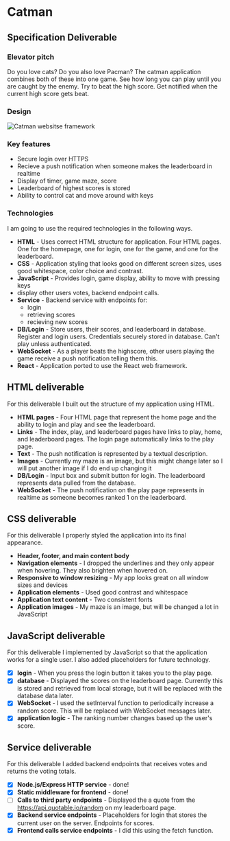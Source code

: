 # Catman

## Specification Deliverable

### Elevator pitch

Do you love cats? Do you also love Pacman? The catman application combines both of these into one game. See how long you can play until you are caught by the enemy. Try to beat the high score. Get notified when the current high score gets beat.

### Design

![Catman websitse framework](https://github.com/rachelstans/startup/assets/101438461/6d43f22b-3ea7-465e-b89a-05a84b8241e8)

### Key features

- Secure login over HTTPS
- Recieve a push notification when someone makes the leaderboard in realtime
- Display of timer, game maze, score
- Leaderboard of highest scores is stored
- Ability to control cat and move around with keys

### Technologies

I am going to use the required technologies in the following ways.

- **HTML** - Uses correct HTML structure for application. Four HTML pages. One for the homepage, one for login, one for the game, and one for the leaderboard.
- **CSS** - Application styling that looks good on different screen sizes, uses good whitespace, color choice and contrast.
- **JavaScript** - Provides login, game display, ability to move with pressing keys
- display other users votes, backend endpoint calls.
- **Service** - Backend service with endpoints for:
  - login
  - retrieving scores
  - recieving new scores
- **DB/Login** - Store users, their scores, and leaderboard in database. Register and login users. Credentials securely stored in database. Can't play unless authenticated.
- **WebSocket** - As a player beats the highscore, other users playing the game receive a push notification telling them this.
- **React** - Application ported to use the React web framework.

## HTML deliverable

For this deliverable I built out the structure of my application using HTML.

- **HTML pages** - Four HTML page that represent the home page and the ability to login and play and see the leaderboard.
- **Links** - The index, play, and leaderboard pages have links to play, home, and leaderboard pages. The login page automatically links to the play page.
- **Text** - The push notification is represented by a textual description.
- **Images** - Currently my maze is an image, but this might change later so I will put another image if I do end up changing it
- **DB/Login** - Input box and submit button for login. The leaderboard represents data pulled from the database.
- **WebSocket** - The push notification on the play page represents in realtime as someone becomes ranked 1 on the leaderboard.

## CSS deliverable

For this deliverable I properly styled the application into its final appearance.

- **Header, footer, and main content body**
- **Navigation elements** - I dropped the underlines and they only appear when hovering. They also brighten when hovered on.
- **Responsive to window resizing** - My app looks great on all window sizes and devices
- **Application elements** - Used good contrast and whitespace
- **Application text content** - Two consistent fonts
- **Application images** - My maze is an image, but will be changed a lot in JavaScript

## JavaScript deliverable

For this deliverable I implemented by JavaScript so that the application works for a single user. I also added placeholders for future technology.

- [x] **login** - When you press the login button it takes you to the play page.
- [x] **database** - Displayed the scores on the leaderboard page. Currently this is stored and retrieved from local storage, but it will be replaced with the database data later.
- [x] **WebSocket** - I used the setInterval function to periodically increase a random score. This will be replaced with WebSocket messages later.
- [x] **application logic** - The ranking number changes based up the user's score.

## Service deliverable

For this deliverable I added backend endpoints that receives votes and returns the voting totals.

- [x] **Node.js/Express HTTP service** - done!
- [x] **Static middleware for frontend** - done!
- [ ] **Calls to third party endpoints** - Displayed the a quote from the https://api.quotable.io/random on my leaderboard page.
- [x] **Backend service endpoints** - Placeholders for login that stores the current user on the server. Endpoints for scores.
- [x] **Frontend calls service endpoints** - I did this using the fetch function.